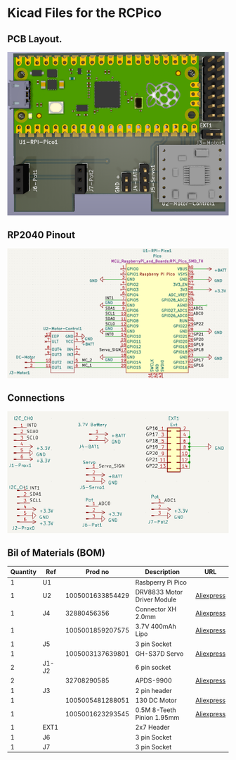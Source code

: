 # Kicad Files for the RCPico
## PCB Layout. 
 ![PCB Layout](../images/PCB_Overview.png?raw=true "PCB Layout")

## RP2040 Pinout 
![PCB Layout](../images/Pico_Pinout.png?raw=true "Pico Pinout")

## Connections
![PCB Layout](../images/connector_sch.png?raw=true "Connections")


## Bil of Materials (BOM)

| Quantity | Ref   | Prod no             | Description                | URL                                                         |
|----------|-------|---------------------|-----------------------------|------------------------------------------------------------|
| 1        | U1    |                     | Rasbperry Pi Pico           |     |
| 1        | U2    | 1005001633854429    | DRV8833 Motor Driver Module |[Aliexpress](https://www.aliexpress.com/item/1005001633854429.html)    |
| 1        | J4    | 32880456356         | Connector XH 2.0mm          |  [Aliexpress](https://www.aliexpress.com/item/32880456356.html)       |
| 1        |       | 1005001859207575    | 3.7V 400mAh Lipo            |  [Aliexpress](https://www.aliexpress.com/item/1005001859207575.html)  |
| 1        | J5    |                     | 3 pin Socket                |     |
| 1        |       | 1005003137639801    | GH-S37D Servo               |  [Aliexpress](https://www.aliexpress.com/item/1005003137639801.html)  |
| 2        | J1-J2 |                     | 6 pin socket                |     |
| 2        |       | 32708290585         |  APDS-9900                  |  [Aliexpress](https://www.aliexpress.com/item/32708290585.html)       |
| 1        | J3    |                     | 2 pin header                |     |
| 1        |       | 1005005481288051    | 130 DC Motor                |  [Aliexpress](https://www.aliexpress.com/item/1005005481288051.html)  |
| 1        |       | 1005001623293545    | 0.5M 8-Teeth Pinion 1.95mm  |  [Aliexpress](https://www.aliexpress.com/item/1005001623293545.html)   |
| 1        | EXT1  |                     | 2x7 Header                  |     |
| 1        | J6    |                     | 3 pin Socket                |     |
| 1        | J7    |                     | 3 pin Socket                |     |




